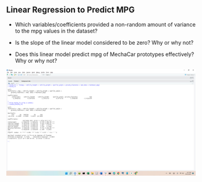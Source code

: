 ## Linear Regression to Predict MPG

* Which variables/coefficients provided a non-random amount of variance to the mpg values in the dataset?


* Is the slope of the linear model considered to be zero? Why or why not?


* Does this linear model predict mpg of MechaCar prototypes effectively? Why or why not?



![Test](https://github.com/Knicks2020/MechaCar_Statistical_Analysis/blob/main/pictures/2022-10-21%20(1).png)
